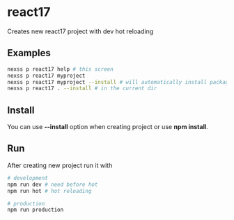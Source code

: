 # react17

Creates new react17 project with dev hot reloading

## Examples

```sh
nexss p react17 help # this screen
nexss p react17 myproject
nexss p react17 myproject --install # will automatically install packages
nexss p react17 . --install # in the current dir
```

## Install

You can use **--install** option when creating project or use **npm install**.

## Run

After creating new project run it with

```sh
# development
npm run dev # need before hot
npm run hot # hot reloading

# production
npm run production
```
